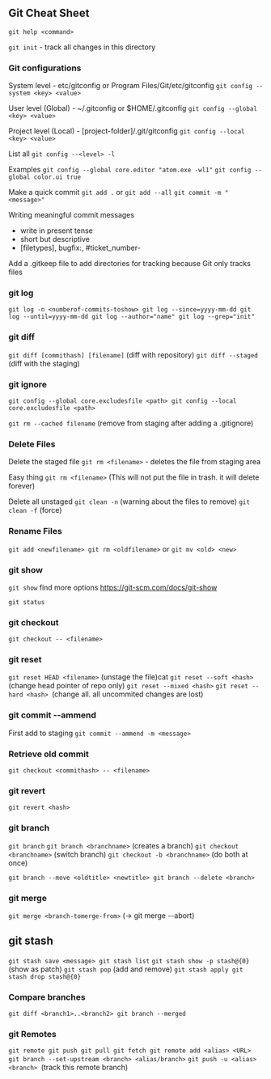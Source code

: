 ## Git Cheat Sheet

`git help <command>`

`git init` - track all changes in this directory

### Git configurations
System level - etc/gitconfig or Program Files/Git/etc/gitconfig
`git config --system <key> <value>`

User level (Global) - ~/.gitconfig or $HOME/.gitconfig
`git config --global <key> <value>`

Project level (Local) - [project-folder]/.git/gitconfig
`git config --local <key> <value>`

List all
`git config --<level> -l`

Examples
`git config --global core.editor "atom.exe -wl1"`
`git config --global color.ui true`

Make a quick commit
`git add .` or `git add --all`
`git commit -m "<message>"`

Writing meaningful commit messages
* write in present tense
* short but descriptive
* [filetypes], bugfix:, #ticket_number-

Add a .gitkeep file to add directories for tracking because Git only tracks files

### git log
`git log -n <numberof-commits-toshow>
git log --since=yyyy-mm-dd
git log --until=yyyy-mm-dd
git log --author="name"
git log --grep="init"`

### git diff
`git diff [commithash] [filename]` (diff with repository)
`git diff --staged` (diff with the staging)

### git ignore
`git config --global core.excludesfile <path>
git config --local core.excludesfile <path>`

`git rm --cached filename` (remove from staging after adding a .gitignore)

### Delete Files
Delete the staged file
`git rm <filename>` - deletes the file from staging area

Easy thing
`git rm <filename>` (This will not put the file in trash. it will delete forever)

Delete all unstaged
`git clean -n` (warning about the files to remove)
`git clean -f` (force)

### Rename Files
`git add <newfilename>
git rm <oldfilename>`
or
`git mv <old> <new>`


### git show
`git show`
find more options https://git-scm.com/docs/git-show

`git status`

### git checkout
`git checkout -- <filename>`

### git reset
`git reset HEAD <filename>` (unstage the file)cat
`git reset --soft <hash> `(change head pointer of repo only)
`git reset --mixed <hash>`
`git reset --hard <hash> `(change all. all uncommited changes are lost)

### git commit --ammend
First add to staging
`git commit --ammend -m <message>`

### Retrieve old commit
`git checkout <commithash> -- <filename>`

### git revert
`git revert <hash>`


### git branch
`git branch`
`git branch <branchname>` (creates a branch)
`git checkout <branchname>` (switch branch)
`git checkout -b <branchname>` (do both at once)

`git branch --move <oldtitle> <newtitle>
git branch --delete <branch>`

### git merge
`git merge <branch-tomerge-from>` (-> git merge --abort)

## git stash
`git stash save <message>
git stash list`
`git stash show -p stash@{0}` (show as patch)
`git stash pop` (add and remove)
`git stash apply
git stash drop stash@{0}`

### Compare branches
`git diff <branch1>..<branch2>
git branch --merged`

### git Remotes
`git remote
git push
git pull
git fetch
git remote add <alias> <URL>`
`git branch --set-upstream <branch> <alias/branch>`
`git push -u <alias> <branch> `(track this remote branch)
